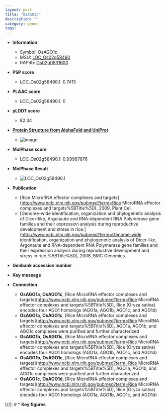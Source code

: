 ```yaml
---
layout: post
title: "OsAGO1c"
description: ""
category: genes
tags: 
---
```


* **Information**  
    + Symbol: OsAGO1c  
    + MSU: [LOC_Os02g58490](http://rice.plantbiology.msu.edu/cgi-bin/ORF_infopage.cgi?orf=LOC_Os02g58490)  
    + RAPdb: [Os02g0831600](http://rapdb.dna.affrc.go.jp/viewer/gbrowse_details/irgsp1?name=Os02g0831600)  

* **PSP score**  
    + LOC_Os02g58490.1: 0.7415 

* **PLAAC score**  
    + LOC_Os02g58490.1: 0 

* **pLDDT score**
    + 82.34

* **[Protein Structure from AlphaFold and UniProt](https://www.uniprot.org/uniprotkb/Q6K972/entry#structure)**
    + ![image](https://ricepsp.github.io/images/Q6/AF-Q6K972-F1.png)

* **MolPhase score**
    + LOC_Os02g58490.1: 0.99987876

* **MolPhase Result**
    + ![LOC_Os02g58490.1](https://304243504.github.io/Pictures/LOC_Os02g/LOC_Os02g58490.1.png)

* **Publication**  
    + [Rice MicroRNA effector complexes and targets](http://www.ncbi.nlm.nih.gov/pubmed?term=Rice MicroRNA effector complexes and targets%5BTitle%5D), 2009, Plant Cell.
    + [Genome-wide identification, organization and phylogenetic analysis of Dicer-like, Argonaute and RNA-dependent RNA Polymerase gene families and their expression analysis during reproductive development and stress in rice.](http://www.ncbi.nlm.nih.gov/pubmed?term=Genome-wide identification, organization and phylogenetic analysis of Dicer-like, Argonaute and RNA-dependent RNA Polymerase gene families and their expression analysis during reproductive development and stress in rice.%5BTitle%5D), 2008, BMC Genomics.

* **Genbank accession number**  

* **Key message**  

* **Connection**  
    + __OsAGO1a__, __OsAGO1c__, [Rice MicroRNA effector complexes and targets](http://www.ncbi.nlm.nih.gov/pubmed?term=Rice MicroRNA effector complexes and targets%5BTitle%5D), Rice (Oryza sativa) encodes four AGO1 homologs (AGO1a, AGO1b, AGO1c, and AGO1d)
    + __OsAGO1a__, __OsAGO1c__, [Rice MicroRNA effector complexes and targets](http://www.ncbi.nlm.nih.gov/pubmed?term=Rice MicroRNA effector complexes and targets%5BTitle%5D), AGO1a, AGO1b, and AGO1c complexes were purified and further characterized
    + __OsAGO1b__, __OsAGO1c__, [Rice MicroRNA effector complexes and targets](http://www.ncbi.nlm.nih.gov/pubmed?term=Rice MicroRNA effector complexes and targets%5BTitle%5D), Rice (Oryza sativa) encodes four AGO1 homologs (AGO1a, AGO1b, AGO1c, and AGO1d)
    + __OsAGO1b__, __OsAGO1c__, [Rice MicroRNA effector complexes and targets](http://www.ncbi.nlm.nih.gov/pubmed?term=Rice MicroRNA effector complexes and targets%5BTitle%5D), AGO1a, AGO1b, and AGO1c complexes were purified and further characterized
    + __OsAGO1c__, __OsAGO1d__, [Rice MicroRNA effector complexes and targets](http://www.ncbi.nlm.nih.gov/pubmed?term=Rice MicroRNA effector complexes and targets%5BTitle%5D), Rice (Oryza sativa) encodes four AGO1 homologs (AGO1a, AGO1b, AGO1c, and AGO1d)

[//]: # * **Key figures**  


